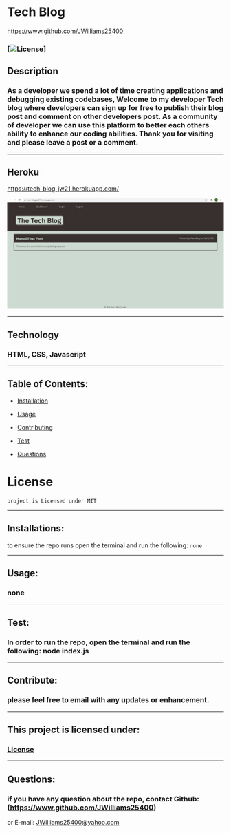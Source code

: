 # Tech Blog

https://www.github.com/JWilliams25400


### [![License](https://img.shields.io/badge/License-MIT-blue.svg)] 


## Description
### As a developer we spend a lot of time creating applications and debugging existing codebases, Welcome to my developer Tech blog where developers can sign up for free to publish their blog post and comment on other developers post. As a community of developer we can use this platform to better each others ability to enhance our coding abilities. Thank you for visiting and please leave a post or a comment. 
--------------------

## Heroku 
https://tech-blog-jw21.herokuapp.com/


![](images/techBlog.jpg)

--------------------

## Technology
### HTML, CSS, Javascript
--------------------

## Table of Contents:


* [Installation](#installation)

* [Usage](#usage)

* [Contributing](#Contribute)

* [Test](#test)

* [Questions](#questions)

# License
    project is Licensed under MIT
--------------------


## Installations:
to ensure the repo runs open the terminal and run the following: 
```none```

--------------------

## Usage:
### none 
--------------------

## Test:
### In order to run the repo, open the terminal and run the following: node index.js
--------------------

## Contribute:
### please feel free to email with any updates or enhancement.
--------------------


## This project is licensed under: 
###  [License](#license)
--------------------


## Questions: 
### if you have any question about the repo, contact Github: (https://www.github.com/JWilliams25400)
or E-mail: JWilliams25400@yahoo.com